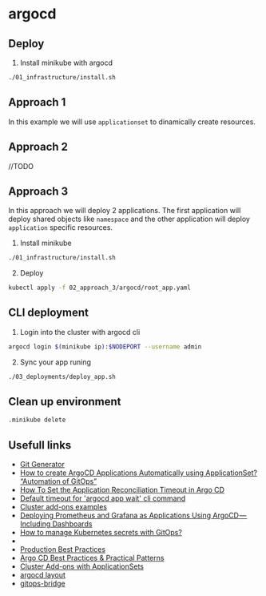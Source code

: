 # argocd

## Deploy

1. Install minikube with argocd

```sh
./01_infrastructure/install.sh
```

## Approach 1

In this example we will use `applicationset` to dinamically create resources.

## Approach 2

//TODO

## Approach 3

In this approach we will deploy 2 applications. The first application will deploy shared objects like `namespace` and the other application will deploy `application` specific resources.

1. Install minikube

```sh
./01_infrastructure/install.sh
```

2. Deploy 

```sh
kubectl apply -f 02_approach_3/argocd/root_app.yaml
```

## CLI deployment

1. Login into the cluster with argocd cli

```sh
argocd login $(minikube ip):$NODEPORT --username admin
```


2. Sync your app runing

```sh
./03_deployments/deploy_app.sh
```

## Clean up environment

```sh
.minikube delete
```

## Usefull links

- [Git Generator](https://argocd-applicationset.readthedocs.io/en/stable/Generators-Git/)
- [How to create ArgoCD Applications Automatically using ApplicationSet? “Automation of GitOps”](https://amralaayassen.medium.com/how-to-create-argocd-applications-automatically-using-applicationset-automation-of-the-gitops-59455eaf4f72)
- [How To Set the Application Reconciliation Timeout in Argo CD](https://www.buchatech.com/2022/08/how-to-set-the-application-reconciliation-timeout-in-argo-cd/)
- [Default timeout for 'argocd app wait' cli command](https://github.com/argoproj/argo-cd/discussions/10478)
- [Cluster add-ons examples](https://github.com/aws-samples/eks-blueprints-add-ons)
- [Deploying Prometheus and Grafana as Applications Using ArgoCD — Including Dashboards](https://dzone.com/articles/deploying-prometheus-and-grafana-as-applications-u)
- [How to manage Kubernetes secrets with GitOps?](https://akuity.io/blog/how-to-manage-kubernetes-secrets-gitops/)
- [](https://github.com/argoproj/argo-cd/issues/9508)
- [Production Best Practices](https://www.youtube.com/watch?v=ESQLqjbM8h0)
- [Argo CD Best Practices & Practical Patterns](https://www.youtube.com/watch?v=CJQBtDYA_44)
- [Cluster Add-ons with ApplicationSets](https://docs.akuity.io/tutorials/cluster-addons-with-applicationsets/#11-prerequisites)
- [argocd layout](https://github.com/akuity-cluster-addons-workshop/control-plane)
- [gitops-bridge](https://github.com/gitops-bridge-dev)